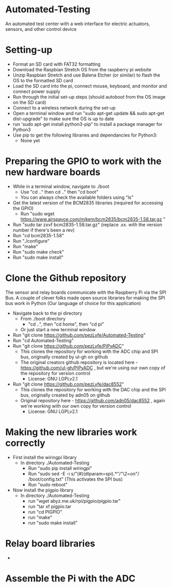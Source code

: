 # Automated-Testing
An automated test center with a web interface for electric actuators, sensors, and other control device

# Setting-up
- Format an SD card with FAT32 formatting
- Download the Raspbian Stretch OS from the raspberry pi website
- Unzip Raspbian Stretch and use Balena Etcher (or similar) to flash the OS to the formatted SD card
- Load the SD card into the pi, connect mouse, keyboard, and monitor and connect power supply
- Run through the initial set-up steps (should autoboot from the OS image on the SD card)
- Connect to a wireless network during the set-up
- Open a terminal window and run "sudo apt-get update && sudo apt-get dist-upgrade" to make sure the OS is up to date
- run 'sudo apt-get install python3-pip" to install a package manager for Python3
- Use pip to get the following libraries and dependancies for Python3:
  - None yet
  
# Preparing the GPIO to work with the new hardware boards
- While in a terminal window, navigate to ./boot
  - Use "cd .." then cd .." then "cd boot"
  - You can always check the available folders using "ls"
- Get the latest version of the BCM2835 libraries (required for accessing the GPIO) 
  - Run "sudo wget https://www.airspayce.com/mikem/bcm2835/bcm2835-1.58.tar.gz "
- Run "sudo tar zxvf bcm2835-1.58.tar.gz" (replace .xx. with the version number if there's been a rev)
- Run "cd bcm2835-1.58"
- Run "./configure"
- Run "make"
- Run "sudo make check"
- Run "sudo make install"

# Clone the Github repository
The sensor and relay boards communicate with the Raspberry Pi via the SPI Bus. A couple of clever folks made open source libraries for making the SPI bus work in Python (Our language of choice for this application)
- Navigate back to the pi directory
  - From ./boot directory
    - "cd ..", then "cd home", then "cd pi"
  - Or just start a new terminal window
- Run "git clone https://github.com/pezLyfe/Automated-Testing"
- Run "cd Automated-Testing"
- Run "git clone https://github.com/pezLyfe/PiPyADC"
  - This clones the repository for working with the ADC chip and SPI bus, originally created by ul-gh on github
  - The original creators github repository is located here - https://github.com/ul-gh/PiPyADC , but we're using our own copy of the         repository for version control
    - License: GNU LGPLv2.1 
- Run "git clone https://github.com/pezLyfe/dac8552"
  - This clones the repository for working with the DAC chip and the SPI bus, originally created by adn05 on github
  - Original repository here - https://github.com/adn05/dac8552 , again we're working with our own copy for version control
    - License: GNU LGPLv2.1 
    
# Making the new libraries work correctly
- First install the wiringpi library
  - In directory ./Automated-Testing
    - Run "sudo pip install wiringpi"
    - Run "sudo sed -E -i s/"(#)(dtparam=spi).*"/"\2=on"/ /boot/config.txt" (This activates the SPI bus)
    - Run "sudo reboot"
- Now install the pigpio library
  - In directory ./Automated-Testing
    - run "wget abyz.me.uk/rpi/pigpio/pigpio.tar"
    - run "tar xf pigpio.tar
    - run "cd PIGPIO"
    - run "make"
    - run "sudo make install"

# Relay board libraries
- 

# Assemble the Pi with the ADC





